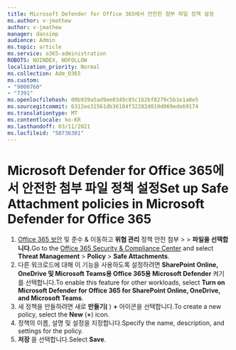 ```yaml
---
title: Microsoft Defender for Office 365에서 안전한 첨부 파일 정책 설정
ms.author: v-jmathew
author: v-jmathew
manager: dansimp
audience: Admin
ms.topic: article
ms.service: o365-administration
ROBOTS: NOINDEX, NOFOLLOW
localization_priority: Normal
ms.collection: Adm_O365
ms.custom:
- "9000760"
- "7391"
ms.openlocfilehash: 00b939a5ad9ee0349c85c162bf8279c5b1e1a0e5
ms.sourcegitcommit: 6312ee31561db36104f32282d019d069ede69174
ms.translationtype: MT
ms.contentlocale: ko-KR
ms.lasthandoff: 03/11/2021
ms.locfileid: "50736301"
---
```

# <a name="set-up-safe-attachment-policies-in-microsoft-defender-for-office-365"></a><span data-ttu-id="b1f65-102">Microsoft Defender for Office 365에서 안전한 첨부 파일 정책 설정</span><span class="sxs-lookup"><span data-stu-id="b1f65-102">Set up Safe Attachment policies in Microsoft Defender for Office 365</span></span>

1. <span data-ttu-id="b1f65-103">[Office 365 보안](https://go.microsoft.com/fwlink/p/?linkid=2077143) 및 준수 & 이동하고 **위협 관리** 정책 안전 첨부  >    >  **파일을 선택합니다.**</span><span class="sxs-lookup"><span data-stu-id="b1f65-103">Go to the [Office 365 Security & Compliance Center](https://go.microsoft.com/fwlink/p/?linkid=2077143) and select **Threat Management** > **Policy** > **Safe Attachments**.</span></span>
2. <span data-ttu-id="b1f65-104">다른 워크로드에 대해 이 기능을 사용하도록 설정하려면 **SharePoint Online, OneDrive 및 Microsoft Teams용 Office 365용 Microsoft Defender** 켜기 를 선택합니다.</span><span class="sxs-lookup"><span data-stu-id="b1f65-104">To enable this feature for other workloads, select **Turn on Microsoft Defender for Office 365 for SharePoint Online, OneDrive, and Microsoft Teams**.</span></span>
3. <span data-ttu-id="b1f65-105">새 정책을 만들하려면 새로 **만들기(** ) **+** 아이콘을 선택합니다.</span><span class="sxs-lookup"><span data-stu-id="b1f65-105">To create a new policy, select the **New** (**+**) icon.</span></span>
4. <span data-ttu-id="b1f65-106">정책의 이름, 설명 및 설정을 지정합니다.</span><span class="sxs-lookup"><span data-stu-id="b1f65-106">Specify the name, description, and settings for the policy.</span></span>
5. <span data-ttu-id="b1f65-107">**저장** 을 선택합니다.</span><span class="sxs-lookup"><span data-stu-id="b1f65-107">Select **Save**.</span></span>
